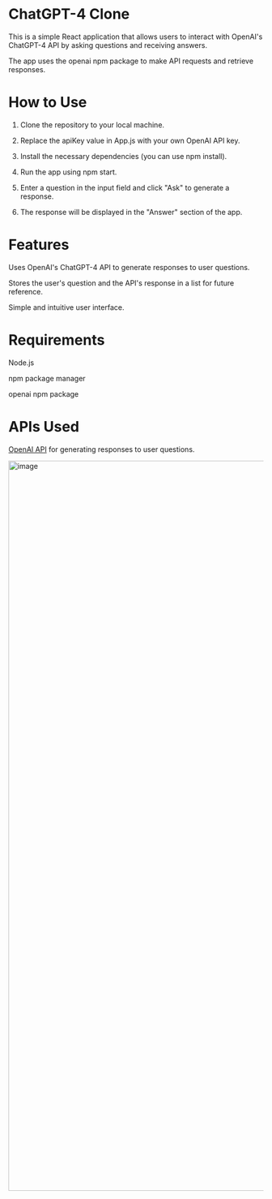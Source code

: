 # ChatGPT-4 Clone
>>
This is a simple React application that allows users to interact with OpenAI's ChatGPT-4 API by asking questions and receiving answers.
>>
The app uses the openai npm package to make API requests and retrieve responses.

# How to Use
>>
1. Clone the repository to your local machine.
>>
2. Replace the apiKey value in App.js with your own OpenAI API key.
>>
3. Install the necessary dependencies (you can use npm install).
>>
4. Run the app using npm start.
>>
5. Enter a question in the input field and click "Ask" to generate a response.
>>
6. The response will be displayed in the "Answer" section of the app.

# Features
Uses OpenAI's ChatGPT-4 API to generate responses to user questions.
>>
Stores the user's question and the API's response in a list for future reference.
>>
Simple and intuitive user interface.

# Requirements
>>
Node.js
>>
npm package manager
>>
openai npm package
>>
# APIs Used
>>
[OpenAI API](https://platform.openai.com/docs/api-reference) for generating responses to user questions.




>>
>>
<img width="1440" alt="image" src="https://user-images.githubusercontent.com/24625952/228289807-e51d1e00-f214-447a-bfaa-d6b34d2dd6e0.png">
